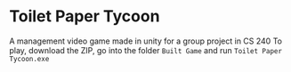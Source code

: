 # Toilet Paper Tycoon
A management video game made in unity for a group project in CS 240
To play, download the ZIP, go into the folder `Built Game` and run `Toilet Paper Tycoon.exe`
